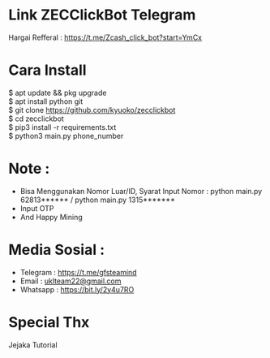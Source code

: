 # Link ZECClickBot Telegram
Hargai Refferal : https://t.me/Zcash_click_bot?start=YmCx

# Cara Install 
$ apt update && pkg upgrade<br>
$ apt install python git<br>
$ git clone https://github.com/kyuoko/zecclickbot<br>
$ cd zecclickbot<br>
$ pip3 install -r requirements.txt<br>
$ python3 main.py phone_number<br>

# Note :
- Bisa Menggunakan Nomor Luar/ID, Syarat Input Nomor : python main.py 62813****** / python main.py 1315*******
- Input OTP
- And Happy Mining

# Media Sosial :
- Telegram : https://t.me/gfsteamind
- Email : uklteam22@gmail.com
- Whatsapp : https://bit.ly/2y4u7RO

# Special Thx
 Jejaka Tutorial